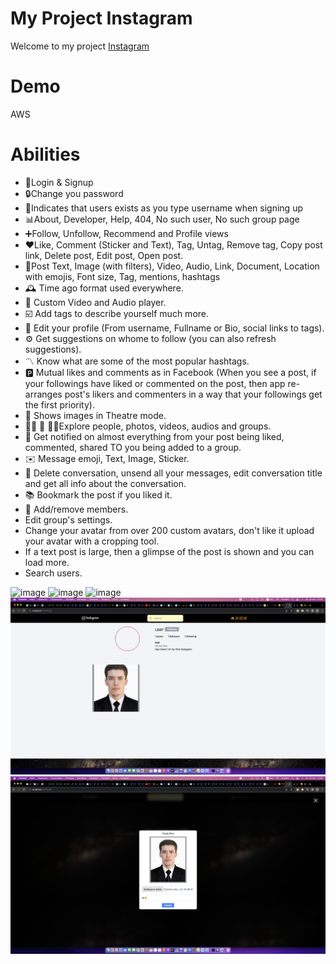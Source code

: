 # My Project Instagram
Welcome to my project 
<a href="https://master...amplifyapp.com ">Instagram</a>

# Demo
AWS <a href="https://master...amplifyapp.com "></a>

# Abilities 

- 👤Login & Signup
- 🔒Change you password
- 📌Indicates that users exists as you type username when signing up
- 📊About, Developer, Help, 404, No such user, No such group page
- ➕Follow, Unfollow, Recommend and Profile views
- ❤️Like, Comment (Sticker and Text), Tag, Untag, Remove tag, Copy post link, Delete post, Edit post, Open post.
- 📖Post Text, Image (with filters), Video, Audio, Link, Document, Location with emojis, Font size, Tag, mentions, hashtags
- 🕰️ Time ago format used everywhere.
- 🎦 Custom Video and Audio player.
- ☑️ Add tags to describe yourself much more.
- 📂 Edit your profile (From username, Fullname or Bio, social links to tags).
- ⚙️ Get suggestions on whome to follow (you can also refresh suggestions).
- 〽️ Know what are some of the most popular hashtags.
- 🅿️ Mutual likes and comments as in Facebook (When you see a post, if your followings have liked or commented on the post, then app re-arranges post's likers and commenters in a way that your followings get the first priority).
- 📸 Shows images in Theatre mode.
- 🧑🏼‍ 🤝‍ 🧑🏻Explore people, photos, videos, audios and groups.
- 🎥 Get notified on almost everything from your post being liked, commented, shared TO you being added to a group.
- ✉️ Message emoji, Text, Image, Sticker.
- 🚮 Delete conversation, unsend all your messages, edit conversation title and get all info about the conversation.
- 📚 Bookmark the post if you liked it.
- 🔎 Add/remove members.
  <li>Edit group's settings.</li>
  <li>Change your avatar from over 200 custom avatars, don't like it upload your avatar with a cropping tool.</li>
  <li>If a text post is large, then a glimpse of the post is shown and you can load more.</li>
  <li>Search users.</li>
</ul>
<img src="./images/login.png" alt="image"/>
<img src="./images/sign-up.png" alt="image"/>
<img src="./images/home.png" alt="image"/>
<img src="./images/user.png" alt="image"/>
<img src="./images/post.png" alt="image"/>
